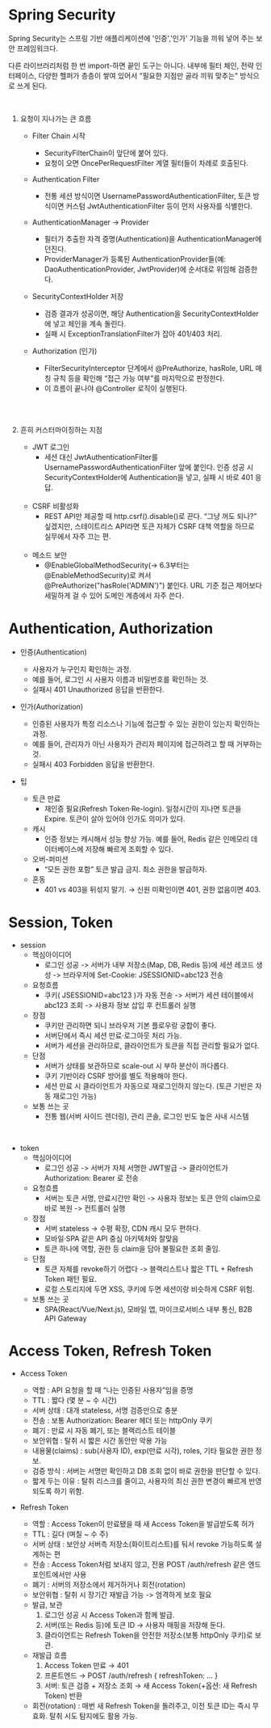 # Spring Security
Spring Security는 스프링 기반 애플리케이션에 '인증','인가' 기능을 끼워 넣어 주는 보안 프레임워크다.

다른 라이브러리처럼 한 번 import-하면 끝인 도구는 아니다. 내부에 필터 체인, 전략 인터페이스, 다양한 헬퍼가 층층이 쌓여 있어서 “필요한 지점만 골라 끼워 맞추는” 방식으로 쓰게 된다.

<br>


1. 요청이 지나가는 큰 흐름

   - Filter Chain 시작
        - SecurityFilterChain이 앞단에 붙어 있다.
        - 요청이 오면 OncePerRequestFilter 계열 필터들이 차례로 호출된다.

   - Authentication Filter
        - 전통 세션 방식이면 UsernamePasswordAuthenticationFilter, 토큰 방식이면 커스텀 JwtAuthenticationFilter 등이 먼저 사용자를 식별한다.

   - AuthenticationManager → Provider
        - 필터가 추출한 자격 증명(Authentication)을 AuthenticationManager에 던진다.
        - ProviderManager가 등록된 AuthenticationProvider들(예: DaoAuthenticationProvider, JwtProvider)에 순서대로 위임해 검증한다.
   - SecurityContextHolder 저장
        - 검증 결과가 성공이면, 해당 Authentication을 SecurityContextHolder에 넣고 체인을 계속 돌린다.
        - 실패 시 ExceptionTranslationFilter가 잡아 401/403 처리.
   - Authorization (인가)
        - FilterSecurityInterceptor 단계에서 @PreAuthorize, hasRole, URL 매칭 규칙 등을 확인해 “접근 가능 여부”를 마지막으로 판정한다.
        - 이 흐름이 끝나야 @Controller 로직이 실행된다.

<br> <br>

2. 흔히 커스터마이징하는 지점
   - JWT 로그인
     - 세션 대신 JwtAuthenticationFilter를 UsernamePasswordAuthenticationFilter 앞에 붙인다. 인증 성공 시 SecurityContextHolder에 Authentication을 넣고, 실패 시 바로 401 응답.
    
   <br>

   - CSRF 비활성화
     - REST API만 제공할 때 http.csrf().disable()로 끈다. “그냥 꺼도 되나?” 싶겠지만, 스테이트리스 API라면 토큰 자체가 CSRF 대책 역할을 하므로 실무에서 자주 끄는 편.
   
    <br>
   
   - 메소드 보안
     - @EnableGlobalMethodSecurity(→ 6.3부터는 @EnableMethodSecurity)로 켜서 @PreAuthorize("hasRole('ADMIN')") 붙인다. URL 기준 접근 제어보다 세밀하게 걸 수 있어 도메인 계층에서 자주 쓴다.



# Authentication, Authorization

- 인증(Authentication)
  - 사용자가 누구인지 확인하는 과정. 
  - 예를 들어, 로그인 시 사용자 이름과 비밀번호를 확인하는 것. 
  - 실패시 401 Unauthorized 응답을 반환한다.


- 인가(Authorization)
  - 인증된 사용자가 특정 리소스나 기능에 접근할 수 있는 권한이 있는지 확인하는 과정. 
  - 예를 들어, 관리자가 아닌 사용자가 관리자 페이지에 접근하려고 할 때 거부하는 것. 
  - 실패시 403 Forbidden 응답을 반환한다.


- 팁
  - 토큰 만료
    - 재인증 필요(Refresh Token·Re-login). 일정시간이 지나면 토큰을 Expire. 토큰이 살아 있어야 인가도 의미가 있다. 
  - 캐시
    - 인증 정보는 캐시해서 성능 향상 가능. 예를 들어, Redis 같은 인메모리 데이터베이스에 저장해 빠르게 조회할 수 있다.
  - 오버-퍼미션
    - “모든 권한 포함” 토큰 발급 금지. 최소 권한을 발급하자.
  - 혼동
    - 401 vs 403을 뒤섞지 말기. → 신원 미확인이면 401, 권한 없음이면 403.

# Session, Token

- session
  - 핵심아이디어
    - 로그인 성공 -> 서버가 내부 저장소(Map, DB, Redis 등)에 세션 레코드 생성 -> 브라우저에 Set-Cookie: JSESSIONID=abc123 전송
  - 요청흐름
    - 쿠키( JSESSIONID=abc123 )가 자동 전송 -> 서버가 세션 테이블에서 abc123 조회 -> 사용자 정보 삽입 후 컨트롤러 실행
  - 장점
    - 쿠키만 관리하면 되니 브라우저 기본 플로우랑 궁합이 좋다.
    - 서버단에서 즉시 세션 만료·로그아웃 처리 가능.
    - 서버가 세션을 관리하므로, 클라이언트가 토큰을 직접 관리할 필요가 없다.
  - 단점
    - 서버가 상태를 보관하므로 scale-out 시 부하 분산이 까다롭다.
    - 쿠키 기반이라 CSRF 방어를 별도 적용해야 한다.
    - 세션 만료 시 클라이언트가 자동으로 재로그인하지 않는다. (토큰 기반은 자동 재로그인 가능)
  - 보통 쓰는 곳
    - 전통 웹(서버 사이드 렌더링), 관리 콘솔, 로그인 빈도 높은 사내 시스템
  
<br>

- token
  - 핵심아이디어
    - 로그인 성공 -> 서버가 자체 서명한 JWT발급 -> 클라이언트가 Authorization: Bearer <token>로 전송
  - 요청흐름
    - 서버는 토큰 서명, 만료시간만 확인 -> 사용자 정보는 토큰 안의 claim으로 바로 복원 -> 컨트롤러 실행
  - 장점
    - 서버 stateless -> 수평 확장, CDN 캐시 모두 편하다.
    - 모바일·SPA 같은 API 중심 아키텍처와 잘맞음
    - 토큰 하나에 역할, 권한 등 claim을 담아 불필요한 조회 줄임.
  - 단점
    - 토큰 자체를 revoke하기 어렵다 -> 블랙리스트나 짧은 TTL + Refresh Token 패턴 필요.
    - 로컬 스토리지에 두면 XSS, 쿠키에 두면 세션이랑 비슷하게 CSRF 위험.
  - 보통 쓰는 곳
    - SPA(React/Vue/Next.js), 모바일 앱, 마이크로서비스 내부 통신, B2B API Gateway

# Access Token, Refresh Token

- Access Token
  - 역할 : API 요청을 할 때 “나는 인증된 사용자”임을 증명
  - TTL : 짧다 (몇 분 ~ 수 시간)
  - 서버 상태 : 대개 stateless, 서명 검증만으로 충분
  - 전송 : 보통 Authorization: Bearer <token> 헤더 또는 httpOnly 쿠키
  - 폐기 : 만료 시 자동 폐기, 또는 블랙리스트 테이블
  - 보안위협 : 탈취 시 짧은 시간 동안만 악용 가능
  - 내용물(claims) : sub(사용자 ID), exp(만료 시각), roles, 기타 필요한 권한 정보.
  - 검증 방식 : 서버는 서명만 확인하고 DB 조회 없이 바로 권한을 판단할 수 있다.
  - 짧게 두는 이유 : 탈취 리스크를 줄이고, 사용자의 최신 권한 변경이 빠르게 반영되도록 하기 위함.


- Refresh Token
  - 역할 : Access Token이 만료됐을 때 새 Access Token을 발급받도록 허가
  - TTL : 길다 (며칠 ~ 수 주)
  - 서버 상태 : 보안상 서버측 저장소(화이트리스트)를 둬서 revoke 가능하도록 설계하는 편
  - 전송 : Access Token처럼 보내지 않고, 전용 POST /auth/refresh 같은 엔드포인트에서만 사용
  - 폐기 : 서버의 저장소에서 제거하거나 회전(rotation)
  - 보안위협 : 탈취 시 장기간 재발급 가능 -> 엄격하게 보호 필요
  - 발급, 보관
    1. 로그인 성공 시 Access Token과 함께 발급.
    2. 서버(또는 Redis 등)에 토큰 ID -> 사용자 매핑을 저장해 둔다.
    3. 클라이언트는 Refresh Token을 안전한 저장소(보통 httpOnly 쿠키)로 보관.
  - 재발급 흐름
    1. Access Token 만료 → 401
    2. 프론트엔드 → POST /auth/refresh { refreshToken: … }
    3. 서버: 토큰 검증 + 저장소 조회 → 새 Access Token(+옵션: 새 Refresh Token) 반환
  - 회전(rotation) : 매번 새 Refresh Token을 돌려주고, 이전 토큰 ID는 즉시 무효화. 탈취 시도 탐지에도 활용 가능.